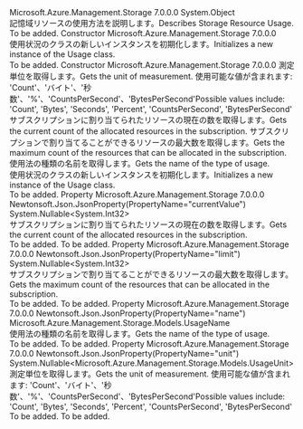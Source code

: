 <Type Name="Usage" FullName="Microsoft.Azure.Management.Storage.Models.Usage">
  <TypeSignature Language="C#" Value="public class Usage" />
  <TypeSignature Language="ILAsm" Value=".class public auto ansi beforefieldinit Usage extends System.Object" />
  <TypeSignature Language="DocId" Value="T:Microsoft.Azure.Management.Storage.Models.Usage" />
  <TypeSignature Language="VB.NET" Value="Public Class Usage" />
  <TypeSignature Language="F#" Value="type Usage = class" />
  <AssemblyInfo>
    <AssemblyName>Microsoft.Azure.Management.Storage</AssemblyName>
    <AssemblyVersion>7.0.0.0</AssemblyVersion>
  </AssemblyInfo>
  <Base>
    <BaseTypeName>System.Object</BaseTypeName>
  </Base>
  <Interfaces />
  <Docs>
    <summary>
            <span data-ttu-id="5e0ba-101">記憶域リソースの使用方法を説明します。</span><span class="sxs-lookup"><span data-stu-id="5e0ba-101">Describes Storage Resource Usage.</span></span>
            </summary>
    <remarks>To be added.</remarks>
  </Docs>
  <Members>
    <Member MemberName=".ctor">
      <MemberSignature Language="C#" Value="public Usage ();" />
      <MemberSignature Language="ILAsm" Value=".method public hidebysig specialname rtspecialname instance void .ctor() cil managed" />
      <MemberSignature Language="DocId" Value="M:Microsoft.Azure.Management.Storage.Models.Usage.#ctor" />
      <MemberSignature Language="VB.NET" Value="Public Sub New ()" />
      <MemberType>Constructor</MemberType>
      <AssemblyInfo>
        <AssemblyName>Microsoft.Azure.Management.Storage</AssemblyName>
        <AssemblyVersion>7.0.0.0</AssemblyVersion>
      </AssemblyInfo>
      <Parameters />
      <Docs>
        <summary>
            <span data-ttu-id="5e0ba-102">使用状況のクラスの新しいインスタンスを初期化します。</span><span class="sxs-lookup"><span data-stu-id="5e0ba-102">Initializes a new instance of the Usage class.</span></span>
            </summary>
        <remarks>To be added.</remarks>
      </Docs>
    </Member>
    <Member MemberName=".ctor">
      <MemberSignature Language="C#" Value="public Usage (Nullable&lt;Microsoft.Azure.Management.Storage.Models.UsageUnit&gt; unit = null, Nullable&lt;int&gt; currentValue = null, Nullable&lt;int&gt; limit = null, Microsoft.Azure.Management.Storage.Models.UsageName name = null);" />
      <MemberSignature Language="ILAsm" Value=".method public hidebysig specialname rtspecialname instance void .ctor(valuetype System.Nullable`1&lt;valuetype Microsoft.Azure.Management.Storage.Models.UsageUnit&gt; unit, valuetype System.Nullable`1&lt;int32&gt; currentValue, valuetype System.Nullable`1&lt;int32&gt; limit, class Microsoft.Azure.Management.Storage.Models.UsageName name) cil managed" />
      <MemberSignature Language="DocId" Value="M:Microsoft.Azure.Management.Storage.Models.Usage.#ctor(System.Nullable{Microsoft.Azure.Management.Storage.Models.UsageUnit},System.Nullable{System.Int32},System.Nullable{System.Int32},Microsoft.Azure.Management.Storage.Models.UsageName)" />
      <MemberSignature Language="VB.NET" Value="Public Sub New (Optional unit As Nullable(Of UsageUnit) = null, Optional currentValue As Nullable(Of Integer) = null, Optional limit As Nullable(Of Integer) = null, Optional name As UsageName = null)" />
      <MemberSignature Language="F#" Value="new Microsoft.Azure.Management.Storage.Models.Usage : Nullable&lt;Microsoft.Azure.Management.Storage.Models.UsageUnit&gt; * Nullable&lt;int&gt; * Nullable&lt;int&gt; * Microsoft.Azure.Management.Storage.Models.UsageName -&gt; Microsoft.Azure.Management.Storage.Models.Usage" Usage="new Microsoft.Azure.Management.Storage.Models.Usage (unit, currentValue, limit, name)" />
      <MemberType>Constructor</MemberType>
      <AssemblyInfo>
        <AssemblyName>Microsoft.Azure.Management.Storage</AssemblyName>
        <AssemblyVersion>7.0.0.0</AssemblyVersion>
      </AssemblyInfo>
      <Parameters>
        <Parameter Name="unit" Type="System.Nullable&lt;Microsoft.Azure.Management.Storage.Models.UsageUnit&gt;" />
        <Parameter Name="currentValue" Type="System.Nullable&lt;System.Int32&gt;" />
        <Parameter Name="limit" Type="System.Nullable&lt;System.Int32&gt;" />
        <Parameter Name="name" Type="Microsoft.Azure.Management.Storage.Models.UsageName" />
      </Parameters>
      <Docs>
        <param name="unit"><span data-ttu-id="5e0ba-103">測定単位を取得します。</span><span class="sxs-lookup"><span data-stu-id="5e0ba-103">Gets the unit of measurement.</span></span> <span data-ttu-id="5e0ba-104">使用可能な値が含まれます: 'Count'、'バイト'、'秒数'、'%'、'CountsPerSecond'、'BytesPerSecond'</span><span class="sxs-lookup"><span data-stu-id="5e0ba-104">Possible values include: 'Count', 'Bytes', 'Seconds', 'Percent', 'CountsPerSecond', 'BytesPerSecond'</span></span></param>
        <param name="currentValue"><span data-ttu-id="5e0ba-105">サブスクリプションに割り当てられたリソースの現在の数を取得します。</span><span class="sxs-lookup"><span data-stu-id="5e0ba-105">Gets the current count of the allocated resources in the subscription.</span></span></param>
        <param name="limit"><span data-ttu-id="5e0ba-106">サブスクリプションで割り当てることができるリソースの最大数を取得します。</span><span class="sxs-lookup"><span data-stu-id="5e0ba-106">Gets the maximum count of the resources that can be allocated in the subscription.</span></span></param>
        <param name="name"><span data-ttu-id="5e0ba-107">使用法の種類の名前を取得します。</span><span class="sxs-lookup"><span data-stu-id="5e0ba-107">Gets the name of the type of usage.</span></span></param>
        <summary>
            <span data-ttu-id="5e0ba-108">使用状況のクラスの新しいインスタンスを初期化します。</span><span class="sxs-lookup"><span data-stu-id="5e0ba-108">Initializes a new instance of the Usage class.</span></span>
            </summary>
        <remarks>To be added.</remarks>
      </Docs>
    </Member>
    <Member MemberName="CurrentValue">
      <MemberSignature Language="C#" Value="public Nullable&lt;int&gt; CurrentValue { get; }" />
      <MemberSignature Language="ILAsm" Value=".property instance valuetype System.Nullable`1&lt;int32&gt; CurrentValue" />
      <MemberSignature Language="DocId" Value="P:Microsoft.Azure.Management.Storage.Models.Usage.CurrentValue" />
      <MemberSignature Language="VB.NET" Value="Public ReadOnly Property CurrentValue As Nullable(Of Integer)" />
      <MemberSignature Language="F#" Value="member this.CurrentValue : Nullable&lt;int&gt;" Usage="Microsoft.Azure.Management.Storage.Models.Usage.CurrentValue" />
      <MemberType>Property</MemberType>
      <AssemblyInfo>
        <AssemblyName>Microsoft.Azure.Management.Storage</AssemblyName>
        <AssemblyVersion>7.0.0.0</AssemblyVersion>
      </AssemblyInfo>
      <Attributes>
        <Attribute>
          <AttributeName>Newtonsoft.Json.JsonProperty(PropertyName="currentValue")</AttributeName>
        </Attribute>
      </Attributes>
      <ReturnValue>
        <ReturnType>System.Nullable&lt;System.Int32&gt;</ReturnType>
      </ReturnValue>
      <Docs>
        <summary>
            <span data-ttu-id="5e0ba-109">サブスクリプションに割り当てられたリソースの現在の数を取得します。</span><span class="sxs-lookup"><span data-stu-id="5e0ba-109">Gets the current count of the allocated resources in the subscription.</span></span>
            </summary>
        <value>To be added.</value>
        <remarks>To be added.</remarks>
      </Docs>
    </Member>
    <Member MemberName="Limit">
      <MemberSignature Language="C#" Value="public Nullable&lt;int&gt; Limit { get; }" />
      <MemberSignature Language="ILAsm" Value=".property instance valuetype System.Nullable`1&lt;int32&gt; Limit" />
      <MemberSignature Language="DocId" Value="P:Microsoft.Azure.Management.Storage.Models.Usage.Limit" />
      <MemberSignature Language="VB.NET" Value="Public ReadOnly Property Limit As Nullable(Of Integer)" />
      <MemberSignature Language="F#" Value="member this.Limit : Nullable&lt;int&gt;" Usage="Microsoft.Azure.Management.Storage.Models.Usage.Limit" />
      <MemberType>Property</MemberType>
      <AssemblyInfo>
        <AssemblyName>Microsoft.Azure.Management.Storage</AssemblyName>
        <AssemblyVersion>7.0.0.0</AssemblyVersion>
      </AssemblyInfo>
      <Attributes>
        <Attribute>
          <AttributeName>Newtonsoft.Json.JsonProperty(PropertyName="limit")</AttributeName>
        </Attribute>
      </Attributes>
      <ReturnValue>
        <ReturnType>System.Nullable&lt;System.Int32&gt;</ReturnType>
      </ReturnValue>
      <Docs>
        <summary>
            <span data-ttu-id="5e0ba-110">サブスクリプションで割り当てることができるリソースの最大数を取得します。</span><span class="sxs-lookup"><span data-stu-id="5e0ba-110">Gets the maximum count of the resources that can be allocated in the subscription.</span></span>
            </summary>
        <value>To be added.</value>
        <remarks>To be added.</remarks>
      </Docs>
    </Member>
    <Member MemberName="Name">
      <MemberSignature Language="C#" Value="public Microsoft.Azure.Management.Storage.Models.UsageName Name { get; }" />
      <MemberSignature Language="ILAsm" Value=".property instance class Microsoft.Azure.Management.Storage.Models.UsageName Name" />
      <MemberSignature Language="DocId" Value="P:Microsoft.Azure.Management.Storage.Models.Usage.Name" />
      <MemberSignature Language="VB.NET" Value="Public ReadOnly Property Name As UsageName" />
      <MemberSignature Language="F#" Value="member this.Name : Microsoft.Azure.Management.Storage.Models.UsageName" Usage="Microsoft.Azure.Management.Storage.Models.Usage.Name" />
      <MemberType>Property</MemberType>
      <AssemblyInfo>
        <AssemblyName>Microsoft.Azure.Management.Storage</AssemblyName>
        <AssemblyVersion>7.0.0.0</AssemblyVersion>
      </AssemblyInfo>
      <Attributes>
        <Attribute>
          <AttributeName>Newtonsoft.Json.JsonProperty(PropertyName="name")</AttributeName>
        </Attribute>
      </Attributes>
      <ReturnValue>
        <ReturnType>Microsoft.Azure.Management.Storage.Models.UsageName</ReturnType>
      </ReturnValue>
      <Docs>
        <summary>
            <span data-ttu-id="5e0ba-111">使用法の種類の名前を取得します。</span><span class="sxs-lookup"><span data-stu-id="5e0ba-111">Gets the name of the type of usage.</span></span>
            </summary>
        <value>To be added.</value>
        <remarks>To be added.</remarks>
      </Docs>
    </Member>
    <Member MemberName="Unit">
      <MemberSignature Language="C#" Value="public Nullable&lt;Microsoft.Azure.Management.Storage.Models.UsageUnit&gt; Unit { get; }" />
      <MemberSignature Language="ILAsm" Value=".property instance valuetype System.Nullable`1&lt;valuetype Microsoft.Azure.Management.Storage.Models.UsageUnit&gt; Unit" />
      <MemberSignature Language="DocId" Value="P:Microsoft.Azure.Management.Storage.Models.Usage.Unit" />
      <MemberSignature Language="VB.NET" Value="Public ReadOnly Property Unit As Nullable(Of UsageUnit)" />
      <MemberSignature Language="F#" Value="member this.Unit : Nullable&lt;Microsoft.Azure.Management.Storage.Models.UsageUnit&gt;" Usage="Microsoft.Azure.Management.Storage.Models.Usage.Unit" />
      <MemberType>Property</MemberType>
      <AssemblyInfo>
        <AssemblyName>Microsoft.Azure.Management.Storage</AssemblyName>
        <AssemblyVersion>7.0.0.0</AssemblyVersion>
      </AssemblyInfo>
      <Attributes>
        <Attribute>
          <AttributeName>Newtonsoft.Json.JsonProperty(PropertyName="unit")</AttributeName>
        </Attribute>
      </Attributes>
      <ReturnValue>
        <ReturnType>System.Nullable&lt;Microsoft.Azure.Management.Storage.Models.UsageUnit&gt;</ReturnType>
      </ReturnValue>
      <Docs>
        <summary>
            <span data-ttu-id="5e0ba-112">測定単位を取得します。</span><span class="sxs-lookup"><span data-stu-id="5e0ba-112">Gets the unit of measurement.</span></span> <span data-ttu-id="5e0ba-113">使用可能な値が含まれます: 'Count'、'バイト'、'秒数'、'%'、'CountsPerSecond'、'BytesPerSecond'</span><span class="sxs-lookup"><span data-stu-id="5e0ba-113">Possible values include: 'Count', 'Bytes', 'Seconds', 'Percent', 'CountsPerSecond', 'BytesPerSecond'</span></span>
            </summary>
        <value>To be added.</value>
        <remarks>To be added.</remarks>
      </Docs>
    </Member>
  </Members>
</Type>